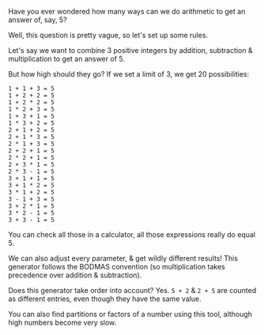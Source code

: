 Have you ever wondered how many ways can we do arithmetic to get an answer of, say, 5?

Well, this question is pretty vague, so let's set up some rules.

Let's say we want to combine 3 positive integers by addition, subtraction & multiplication to get an answer of 5.

But how high should they go? If we set a limit of 3, we get 20 possibilities:

```
1 + 1 + 3 = 5
1 + 2 + 2 = 5
1 + 2 * 2 = 5
1 * 2 + 3 = 5
1 + 3 + 1 = 5
1 * 3 + 2 = 5
2 + 1 + 2 = 5
2 + 1 * 3 = 5
2 * 1 + 3 = 5
2 + 2 + 1 = 5
2 * 2 + 1 = 5
2 + 3 * 1 = 5
2 * 3 - 1 = 5
3 + 1 + 1 = 5
3 + 1 * 2 = 5
3 * 1 + 2 = 5
3 - 1 + 3 = 5
3 + 2 * 1 = 5
3 * 2 - 1 = 5
3 + 3 - 1 = 5
```

You can check all those in a calculator, all those expressions really do equal 5.

We can also adjust every parameter, & get wildly different results! This generator follows the BODMAS convention (so multiplication takes precedence over addition & subtraction).

Does this generator take order into account? Yes. `5 + 2` & `2 + 5` are counted as different entries, even though they have the same value.

You can also find partitions or factors of a number using this tool, although high numbers become very slow.
